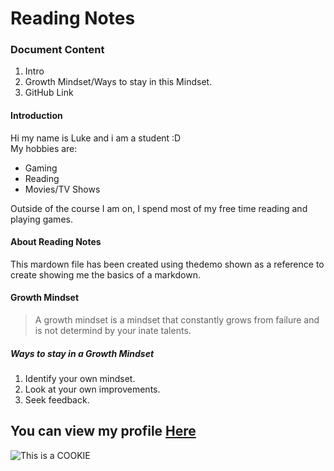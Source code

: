 # Reading Notes
### Document Content
1. Intro
2. Growth Mindset/Ways to stay in this Mindset.
3. GitHub Link
  
#### Introduction
Hi my name is Luke and i am a student :D  
My hobbies are:
  
- Gaming
- Reading
- Movies/TV Shows
  
Outside of the course I am on, I spend most of my free time reading and playing games.  
  
#### About Reading Notes
This mardown file has been created using thedemo shown as a reference to create showing me the basics of a markdown.  
  
#### Growth Mindset
> A growth mindset is a mindset that constantly grows from failure and is not determind by your inate talents.  
##### Ways to stay in a Growth Mindset
1. Identify your own mindset.
2. Look at your own improvements.
3. Seek feedback.
  
## You can view my profile [Here](https://github.com/LHARDING157)  
  
![This is a COOKIE](https://www.pngkey.com/png/full/199-1994576_cookie-vector-png-cookie-clip-art-png.png)
